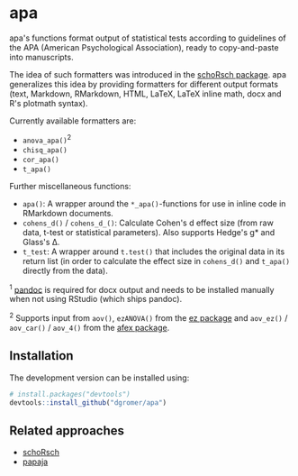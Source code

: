 # apa

apa's functions format output of statistical tests according to guidelines of the APA (American Psychological Association), ready to copy-and-paste into manuscripts.

The idea of such formatters was introduced in the [schoRsch package](https://cran.r-project.org/package=schoRsch/). apa generalizes this idea by providing formatters for different output formats (text, Markdown, RMarkdown, HTML, LaTeX, LaTeX inline math, docx and R's plotmath syntax).

Currently available formatters are:

-   `anova_apa()`<sup>2</sup>
-   `chisq_apa()`
-   `cor_apa()`
-   `t_apa()`

Further miscellaneous functions:

-   `apa()`: A wrapper around the `*_apa()`-functions for use in inline code in RMarkdown documents.
-   `cohens_d()` / `cohens_d_()`: Calculate Cohen's d effect size (from raw data, t-test or statistical parameters). Also supports Hedge's g* and Glass's &Delta;.
-   `t_test`: A wrapper around `t.test()` that includes the original data in its return list (in order to calculate the effect size in `cohens_d()` and `t_apa()` directly from the data).

<sup>1</sup> [pandoc](http://pandoc.org/) is required for docx output and needs to be installed manually when not using RStudio (which ships pandoc).

<sup>2</sup> Supports input from `aov()`, `ezANOVA()` from the [ez package](https://cran.r-project.org/package=ez) and `aov_ez()` / `aov_car()` / `aov_4()` from the [afex package](https://cran.r-project.org/package=afex).

## Installation

The development version can be installed using:

```r
# install.packages("devtools")
devtools::install_github("dgromer/apa")
```

## Related approaches

-   [schoRsch](https://cran.r-project.org/package=schoRsch/)
-   [papaja](https://github.com/crsh/papaja)
